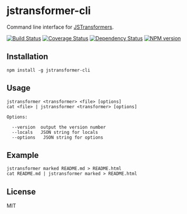 # jstransformer-cli

Command line interface for [JSTransformers](http://github.com/jstransformers/jstransformer).

[![Build Status](https://img.shields.io/travis/jstransformers/jstransformer-cli/master.svg)](https://travis-ci.org/jstransformers/jstransformer-cli)
[![Coverage Status](https://img.shields.io/codecov/c/github/jstransformers/jstransformer-cli/master.svg)](https://codecov.io/gh/jstransformers/jstransformer-cli)
[![Dependency Status](https://img.shields.io/david/jstransformers/jstransformer-cli/master.svg)](http://david-dm.org/jstransformers/jstransformer-cli)
[![NPM version](https://img.shields.io/npm/v/jstransformer-cli.svg)](https://www.npmjs.org/package/jstransformer-cli)

## Installation

    npm install -g jstransformer-cli

## Usage

    jstransformer <transformer> <file> [options]
    cat <file> | jstransformer <transformer> [options]

    Options:

      --version  output the version number
      --locals   JSON string for locals
      --options   JSON string for options

## Example

    jstransformer marked README.md > README.html
    cat README.md | jstransformer marked > README.html

## License

MIT
